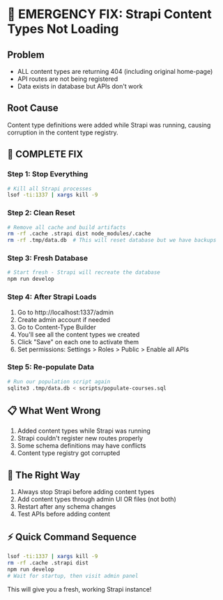 # 🚨 EMERGENCY FIX: Strapi Content Types Not Loading

## Problem
- ALL content types are returning 404 (including original home-page)
- API routes are not being registered
- Data exists in database but APIs don't work

## Root Cause
Content type definitions were added while Strapi was running, causing corruption in the content type registry.

## 🔧 COMPLETE FIX

### Step 1: Stop Everything
```bash
# Kill all Strapi processes
lsof -ti:1337 | xargs kill -9
```

### Step 2: Clean Reset
```bash
# Remove all cache and build artifacts
rm -rf .cache .strapi dist node_modules/.cache
rm -rf .tmp/data.db  # This will reset database but we have backups
```

### Step 3: Fresh Database
```bash
# Start fresh - Strapi will recreate the database
npm run develop
```

### Step 4: After Strapi Loads
1. Go to http://localhost:1337/admin
2. Create admin account if needed
3. Go to Content-Type Builder
4. You'll see all the content types we created
5. Click "Save" on each one to activate them
6. Set permissions: Settings > Roles > Public > Enable all APIs

### Step 5: Re-populate Data
```bash
# Run our population script again
sqlite3 .tmp/data.db < scripts/populate-courses.sql
```

## 📋 What Went Wrong
1. Added content types while Strapi was running
2. Strapi couldn't register new routes properly
3. Some schema definitions may have conflicts
4. Content type registry got corrupted

## 🎯 The Right Way
1. Always stop Strapi before adding content types
2. Add content types through admin UI OR files (not both)
3. Restart after any schema changes
4. Test APIs before adding content

## ⚡ Quick Command Sequence
```bash
lsof -ti:1337 | xargs kill -9
rm -rf .cache .strapi dist
npm run develop
# Wait for startup, then visit admin panel
```

This will give you a fresh, working Strapi instance!
